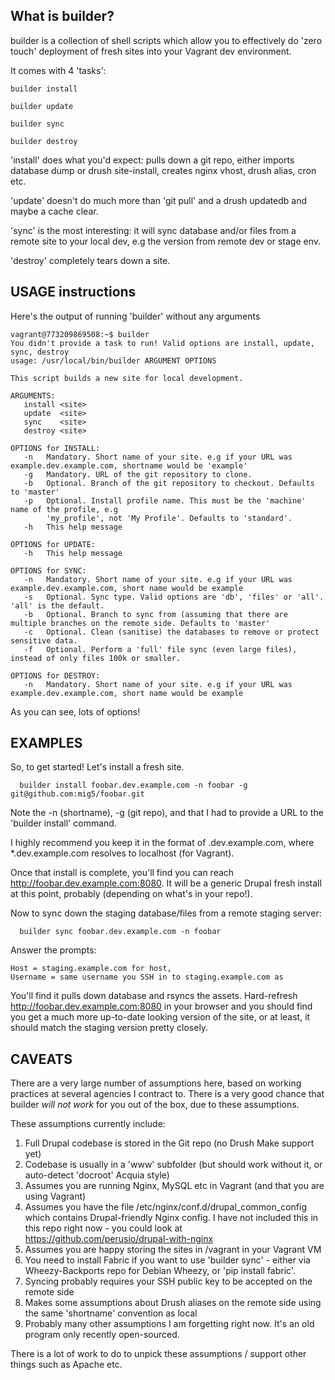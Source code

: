 What is builder?
----------------

builder is a collection of shell scripts which allow you to effectively do
'zero touch' deployment of fresh sites into your Vagrant dev environment.


It comes with 4 'tasks':

    builder install
  
    builder update
  
    builder sync
  
    builder destroy


'install' does what you'd expect: pulls down a git repo, either imports 
database dump or drush site-install, creates nginx vhost, drush alias, cron
etc.

'update' doesn't do much more than 'git pull' and a drush updatedb and maybe
a cache clear.

'sync' is the most interesting: it will sync database and/or files from a
remote site to your local dev, e.g the version from remote dev or stage env.

'destroy' completely tears down a site.


USAGE instructions
------------------

Here's the output of running 'builder' without any arguments

    vagrant@773209869508:~$ builder
    You didn't provide a task to run! Valid options are install, update, sync, destroy
    usage: /usr/local/bin/builder ARGUMENT OPTIONS

    This script builds a new site for local development.

    ARGUMENTS:
       install <site>
       update  <site>
       sync    <site>
       destroy <site>

    OPTIONS for INSTALL:
       -n	Mandatory. Short name of your site. e.g if your URL was example.dev.example.com, shortname would be 'example'
       -g	Mandatory. URL of the git repository to clone.
       -b	Optional. Branch of the git repository to checkout. Defaults to 'master'
       -p	Optional. Install profile name. This must be the 'machine' name of the profile, e.g 
            'my_profile', not 'My Profile'. Defaults to 'standard'.
       -h   This help message

    OPTIONS for UPDATE:
       -h   This help message

    OPTIONS for SYNC:
       -n   Mandatory. Short name of your site. e.g if your URL was example.dev.example.com, short name would be example
       -s   Optional. Sync type. Valid options are 'db', 'files' or 'all'. 'all' is the default.
       -b	Optional. Branch to sync from (assuming that there are multiple branches on the remote side. Defaults to 'master'
       -c   Optional. Clean (sanitise) the databases to remove or protect sensitive data.
       -f   Optional. Perform a 'full' file sync (even large files), instead of only files 100k or smaller.

    OPTIONS for DESTROY:
       -n   Mandatory. Short name of your site. e.g if your URL was example.dev.example.com, short name would be example



As you can see, lots of options! 


EXAMPLES
--------

So, to get started! Let's install a fresh site.

      builder install foobar.dev.example.com -n foobar -g git@github.com:mig5/foobar.git

Note the -n (shortname), -g (git repo), and that I had to provide a URL to the 'builder install' command.

I highly recommend you keep it in the format of <shortname>.dev.example.com, where *.dev.example.com
resolves to localhost (for Vagrant).

Once that install is complete, you'll find you can reach http://foobar.dev.example.com:8080. It will be a generic
Drupal fresh install at this point, probably (depending on what's in your repo!).


Now to sync down the staging database/files from a remote staging server:

      builder sync foobar.dev.example.com -n foobar

Answer the prompts: 

    Host = staging.example.com for host, 
    Username = same username you SSH in to staging.example.com as

You'll find it pulls down database and rsyncs the assets. Hard-refresh http://foobar.dev.example.com:8080 in
your browser and you should find you get a much more up-to-date looking version of the site, or at least, it 
should match the staging version pretty closely.



CAVEATS
-------

There are a very large number of assumptions here, based on working practices at several agencies I contract
to. There is a very good chance that builder *will not work* for you out of the box, due to these assumptions.

These assumptions currently include:

1. Full Drupal codebase is stored in the Git repo (no Drush Make support yet)
2. Codebase is usually in a 'www' subfolder (but should work without it, or auto-detect 'docroot' Acquia style)
3. Assumes you are running Nginx, MySQL etc in Vagrant (and that you are using Vagrant)
4. Assumes you have the file /etc/nginx/conf.d/drupal_common_config which contains Drupal-friendly Nginx config.
   I have not included this in this repo right now - you could look at https://github.com/perusio/drupal-with-nginx
5. Assumes you are happy storing the sites in /vagrant in your Vagrant VM
6. You need to install Fabric if you want to use 'builder sync' - either via Wheezy-Backports repo for Debian 
   Wheezy, or 'pip install fabric'.
7. Syncing probably requires your SSH public key to be accepted on the remote side
8. Makes some assumptions about Drush aliases on the remote side using the same 'shortname' convention as local
9. Probably many other assumptions I am forgetting right now. It's an old program only recently open-sourced.


There is a lot of work to do to unpick these assumptions / support other things such as Apache etc.

